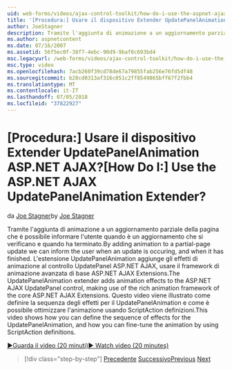 ```yaml
---
uid: web-forms/videos/ajax-control-toolkit/how-do-i-use-the-aspnet-ajax-updatepanelanimation-extender
title: '[Procedura:] Usare il dispositivo Extender UpdatePanelAnimation ASP.NET AJAX? | Microsoft Docs'
author: JoeStagner
description: Tramite l'aggiunta di animazione a un aggiornamento parziale della pagina che è possibile informare l'utente quando è un aggiornamento che si verificano e quando ha terminato. L'estensione UpdatePanelAnimation un...
ms.author: aspnetcontent
ms.date: 07/16/2007
ms.assetid: 56f5ec0f-38f7-4ebc-90d9-9baf0c693bd4
msc.legacyurl: /web-forms/videos/ajax-control-toolkit/how-do-i-use-the-aspnet-ajax-updatepanelanimation-extender
msc.type: video
ms.openlocfilehash: 7acb260f39cd78de67a79855fab256e76fd5df48
ms.sourcegitcommit: b28cd0313af316c051c2ff8549865bff67f2fbb4
ms.translationtype: MT
ms.contentlocale: it-IT
ms.lasthandoff: 07/05/2018
ms.locfileid: "37822927"
---
```

<a name="how-do-i-use-the-aspnet-ajax-updatepanelanimation-extender"></a><span data-ttu-id="aa045-105">[Procedura:] Usare il dispositivo Extender UpdatePanelAnimation ASP.NET AJAX?</span><span class="sxs-lookup"><span data-stu-id="aa045-105">[How Do I:] Use the ASP.NET AJAX UpdatePanelAnimation Extender?</span></span>
====================
<span data-ttu-id="aa045-106">da [Joe Stagner](https://github.com/JoeStagner)</span><span class="sxs-lookup"><span data-stu-id="aa045-106">by [Joe Stagner](https://github.com/JoeStagner)</span></span>

<span data-ttu-id="aa045-107">Tramite l'aggiunta di animazione a un aggiornamento parziale della pagina che è possibile informare l'utente quando è un aggiornamento che si verificano e quando ha terminato.</span><span class="sxs-lookup"><span data-stu-id="aa045-107">By adding animation to a partial-page update we can inform the user when an update is occuring, and when it has finished.</span></span> <span data-ttu-id="aa045-108">L'estensione UpdatePanelAnimation aggiunge gli effetti di animazione al controllo UpdatePanel ASP.NET AJAX, usare il framework di animazione avanzata di base ASP.NET AJAX Extensions.</span><span class="sxs-lookup"><span data-stu-id="aa045-108">The UpdatePanelAnimation extender adds animation effects to the ASP.NET AJAX UpdatePanel control, making use of the rich animation framework of the core ASP.NET AJAX Extensions.</span></span> <span data-ttu-id="aa045-109">Questo video viene illustrato come definire la sequenza degli effetti per il UpdatePanelAnimation e come è possibile ottimizzare l'animazione usando ScriptAction definizioni.</span><span class="sxs-lookup"><span data-stu-id="aa045-109">This video shows how you can define the sequence of effects for the UpdatePanelAnimation, and how you can fine-tune the animation by using ScriptAction definitions.</span></span>

[<span data-ttu-id="aa045-110">&#9654;Guarda il video (20 minuti)</span><span class="sxs-lookup"><span data-stu-id="aa045-110">&#9654; Watch video (20 minutes)</span></span>](https://channel9.msdn.com/Blogs/ASP-NET-Site-Videos/how-do-i-use-the-aspnet-ajax-updatepanelanimation-extender)

> [!div class="step-by-step"]
> <span data-ttu-id="aa045-111">[Precedente](how-do-i-use-the-aspnet-ajax-slideshow-extender.md)
> [Successivo](how-do-i-the-ajax-toolkit-reorder-control.md)</span><span class="sxs-lookup"><span data-stu-id="aa045-111">[Previous](how-do-i-use-the-aspnet-ajax-slideshow-extender.md)
[Next](how-do-i-the-ajax-toolkit-reorder-control.md)</span></span>
